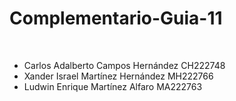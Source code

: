# Complementario-Guia-11
<br>
<ul>
 <li>Carlos Adalberto Campos Hernández CH222748</li>
 <li>Xander Israel Martínez Hernández MH222766</li>
 <li>Ludwin Enrique Martínez Alfaro MA222763</li>
</ul>
